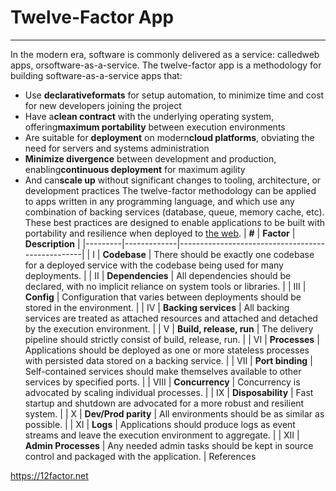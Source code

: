 # Twelve-Factor App

---

In the modern era, software is commonly delivered as a service: calledweb apps, orsoftware-as-a-service. The twelve-factor app is a methodology for building software-as-a-service apps that:

- Use **declarativeformats** for setup automation, to minimize time and cost for new developers joining the project
- Have a**clean contract** with the underlying operating system, offering**maximum portability** between execution environments
- Are suitable for **deployment** on modern**cloud platforms**, obviating the need for servers and systems administration
- **Minimize divergence** between development and production, enabling**continuous deployment** for maximum agility
- And can**scale up** without significant changes to tooling, architecture, or development practices
The twelve-factor methodology can be applied to apps written in any programming language, and which use any combination of backing services (database, queue, memory cache, etc).
These best practices are designed to enable applications to be built with portability and resilience when deployed to [the web](https://en.wikipedia.org/wiki/The_web).
| **#** | **Factor**              | **Description**                                                                                                     |
|---------|-------------|--------------------------------------------------|
| I      | **Codebase**            | There should be exactly one codebase for a deployed service with the codebase being used for many deployments.      |
| II     | **Dependencies**        | All dependencies should be declared, with no implicit reliance on system tools or libraries.                        |
| III    | **Config**              | Configuration that varies between deployments should be stored in the environment.                                  |
| IV     | **Backing services**    | All backing services are treated as attached resources and attached and detached by the execution environment.      |
| V      | **Build, release, run** | The delivery pipeline should strictly consist of build, release, run.                                               |
| VI     | **Processes**           | Applications should be deployed as one or more stateless processes with persisted data stored on a backing service. |
| VII    | **Port binding**        | Self-contained services should make themselves available to other services by specified ports.                      |
| VIII   | **Concurrency**         | Concurrency is advocated by scaling individual processes.                                                           |
| IX     | **Disposability**       | Fast startup and shutdown are advocated for a more robust and resilient system.                                     |
| X      | **Dev/Prod parity**     | All environments should be as similar as possible.                                                                  |
| XI     | **Logs**                | Applications should produce logs as event streams and leave the execution environment to aggregate.                 |
| XII    | **Admin Processes**     | Any needed admin tasks should be kept in source control and packaged with the application.                          |
References

<https://12factor.net>
